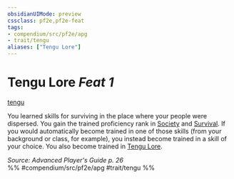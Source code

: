 ```yaml
---
obsidianUIMode: preview
cssclass: pf2e,pf2e-feat
tags:
- compendium/src/pf2e/apg
- trait/tengu
aliases: ["Tengu Lore"]
---
```

# Tengu Lore  *Feat 1*  
[tengu](../../Rules/traits/tengu-b1.md)  


You learned skills for surviving in the place where your people were dispersed. You gain the trained proficiency rank in [Society](../skills.md#Society) and [Survival](../skills.md#Survival). If you would automatically become trained in one of those skills (from your background or class, for example), you instead become trained in a skill of your choice. You also become trained in [Tengu Lore](../skills.md#Lore).

*Source: Advanced Player's Guide p. 26*  
%% #compendium/src/pf2e/apg #trait/tengu %%